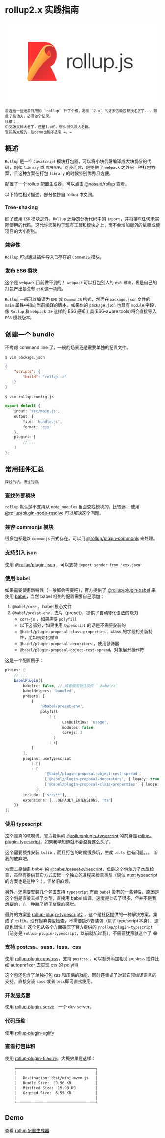 # rollup2.x 实践指南

![](assets/cover.jpg)

    最近给一些老项目用的 `rollup` 升了个级，发现 `2.x` 的好多依赖包都换名字了... 颇费了些功夫，必须做个记录。
    吐槽：
    中文版文档太老了，还是1.x的，很久很久没人更新。
    官网英文版的一些demo也跑不起来 =。=

## 概述

`Rollup` 是一个 `JavaScript` 模块打包器，可以将小块代码编译成大块复杂的代码，例如 `library` 或 `应用程序`。对我而言，是提供了 `webpack` 之外另一种打包方案，且这种方案在打包 `library` 的时候特别优秀且方便。

配置了一个 rollup 配置生成器，可以点击 [@nosaid/rollup][@nosaid/rollup] 查看。

以下特性相关描述，部分摘抄自 rollup 中文网。

### Tree-shaking

除了使用 `ES6` 模块之外，`Rollup` 还静态分析代码中的 `import`，并将排除任何未实际使用的代码。这允许您架构于现有工具和模块之上，而不会增加额外的依赖或使项目的大小膨胀。

### 兼容性

`Rollup` 可以通过插件导入已存在的 `CommonJS` 模块。

### 发布 ES6 模块

这个是 `webpack` 目前做不到的！ `webpack` 可以打包别人的 `es6 模块`，但是自己的打包产出是没有 `es6` 这一项的。

`Rollup` 一般可以编译为 `UMD` 或 `CommonJS` 格式，然后在 `package.json` 文件的 `main` 属性中指向当前编译的版本。如果你的 `package.json` 也具有 `module` 字段，像 `Rollup` 和 `webpack 2+` 这样的 ES6 感知工具(ES6-aware tools)将会直接导入 `ES6` 模块版本。

## 创建一个 bundle

不考虑 command line 了，一般的场景还是需要单独的配置文件。

```shell
$ vim package.json
```

```json
{
    "scripts": {
        "build": "rollup -c"
    }
}
```

```shell
$ vim rollup.config.js
```

```ts
export default {
    input: 'src/main.js',
    output: {
        file: 'bundle.js',
        format: 'cjs'
    },
    plugins: [
        // ...
    ]
};
```

## 常用插件汇总

    踩过的坑，流过的泪。

### 查找外部模块

`rollup` 默认是不支持从 `node_modules` 里面查找模块的，比较迷... 使用 [@rollup/plugin-node-resolve](https://www.npmjs.com/package/@rollup/plugin-node-resolve) 可以解决这个问题。

### 兼容 commonjs 模块

很多包都是以 `commonjs` 形式存在，可以用 [@rollup/plugin-commonjs](https://www.npmjs.com/package/@rollup/plugin-commonjs) 来处理。

### 支持引入 json

使用 [@rollup/plugin-json](https://www.npmjs.com/package/@rollup/plugin-json) ，可以支持 `import sender from 'xxx.json'`

### 使用 babel

如果需要使用新特性（一般都会需要吧），官方提供了 [@rollup/plugin-babel](https://www.npmjs.com/package/@rollup/plugin-babel) 来使用 [babel](https://babeljs.io/)，当然 babel 相关的配置需要自己添加：

1. `@babel/core` ，babel 核心文件
2. `@babel/preset-env`，垫片（preset），提供了自动转化语法的能力
    - `core-js` ，如果需要 `polyfill`
    - 以下这部分，如果使用 `typescript` 的话是不需要安装的
    - `@babel/plugin-proposal-class-properties` ，class 的字段相关新特性，比如初始化赋值
    - `@babel/plugin-proposal-decorators` ，使用装饰器
    - `@babel/plugin-proposal-object-rest-spread`，对象展开操作符

这是一个配置例子：

```ts
pluins: [
    // ...
    babelPlugin({
        babelrc: false, // 或者使用独立文件 `.babelrc`
        babelHelpers: 'bundled',
        presets: [
            [
                '@babel/preset-env',
                polyfill
                    ? {
                          useBuiltIns: 'usage',
                          modules: false,
                          corejs: 3
                      }
                    : {}
            ]
        ],
        plugins: useTypescript
            ? []
            : [
                  '@babel/plugin-proposal-object-rest-spread',
                  ['@babel/plugin-proposal-decorators', { legacy: true }],
                  ['@babel/plugin-proposal-class-properties', { loose: true }]
              ],
        include: ['src/**'],
        extensions: [...DEFAULT_EXTENSIONS, 'ts']
    })
];
```

### 使用 typescript

这个是真的坑啊坑，官方提供的 [@rollup/plugin-typescript](https://www.npmjs.com/package/@rollup/plugin-typescript) 的前身是 [rollup-plugin-typescript](https://www.npmjs.com/package/rollup-plugin-typescript)，如果我早知道就不会浪费这么久了。

这个需要额外安装 `tslib` ，而且打包的时候很多坑，生成 `.d.ts` 也有问题。。。 听我的放弃吧。

方案二是使用 babel 的 [@babel/preset-typescript](https://www.npmjs.com/package/@babel/preset-typescript)，但是这个包放弃了类型检查，虽然有提供其它方式去起一个独立的进程来检查类型（貌似 nuxt typescript 的方案也是这种？ ），但依旧麻烦。

另外，还需要安装几个包去支持 `typescript` 有而 `babel` 没有的一些特性，原因是这个包是直接去掉了类型，直接用 babel 编译，速度是上去了很多，但并不是我想要的，有一种脱了裤子放屁的感觉。

最终的方案是 [rollup-plugin-typescript2](https://www.npmjs.com/package/rollup-plugin-typescript2) ，这个是社区提供的一种解决方案，集成了 `tslib`，没有抛弃类型检查，不需要额外安装包（除了 typescript 本身），速度也很快！ 这个包从各个方面碾压了官方提供的 `@rollup/plugin-typescript`（前身是 `rollup-plugin-typescript`，以前就坑过我），不需要犹豫就这个了 😂

### 支持 postcss、sass、less、css

使用 [rollup-plugin-postcss](https://www.npmjs.com/package/rollup-plugin-postcss)，支持 `postcss` ，可以额外添加相关 postcss 插件比如 autoprefixer 去实现 css 的 polyfill

这个包还包含了单独打包 css 和压缩的功能，同时还集成了对其它预编译语言的支持，直接安装 `sass` 或者 `less`即可直接使用。

### 开发服务器

使用 [rollup-plugin-serve](https://www.npmjs.com/package/rollup-plugin-serve)，一个 dev server。

### 代码压缩

使用 [rollup-plugin-uglify](https://www.npmjs.com/package/rollup-plugin-uglify)

### 查看打包体积

使用 [rollup-plugin-filesize](https://www.npmjs.com/package/rollup-plugin-filesize)，大概效果是这样：

```shell
    ┌────────────────────────────────────┐
    │                                    │
    │   Destination: dist/mini-mvvm.js   │
    │   Bundle Size:  19.96 KB           │
    │   Minified Size:  19.98 KB         │
    │   Gzipped Size:  6.55 KB           │
    │                                    │
    └────────────────────────────────────┘
```

## Demo

查看 [rollup 配置生成器][@nosaid/rollup]

[@nosaid/rollup]: https://github.com/shalldie/packages/tree/master/packages/%40nosaid/rollup
